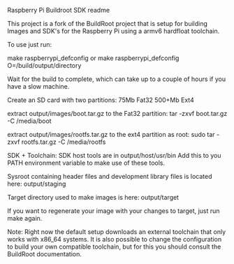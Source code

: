 Raspberry Pi Buildroot SDK readme

This project is a fork of the BuildRoot project that is setup for building Images and SDK's for the Raspberry Pi using a armv6 hardfloat toolchain.

To use just run:

make raspberrypi_defconfig
or
make raspberrypi_defconfig O=/build/output/directory

Wait for the build to complete, which can take up to a couple of hours if you have a slow machine.

Create an SD card with two partitions:
75Mb Fat32
500+Mb Ext4

extract output/images/boot.tar.gz to the Fat32 partition:
tar -zxvf boot.tar.gz -C /media/boot

extract output/images/rootfs.tar.gz to the ext4 partition as root:
sudo tar -zxvf rootfs.tar.gz -C /media/rootfs

SDK + Toolchain:
SDK host tools are in output/host/usr/bin
Add this to you PATH environment variable to make use of these tools.

Sysroot containing header files and development library files is located here:
output/staging

Target directory used to make images is here:
output/target

If you want to regenerate your image with your changes to target, just run make again.


Note:
Right now the default setup downloads an external toolchain that only works with x86_64 systems.  It is also possible to change the configuration to build your own compatible toolchain, but for this you should consult the BuildRoot documentation.

